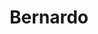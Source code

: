 ---
title: Bernardo
artigo: o
picture: /images/b/Bernardo.jpg
background: /images/fundos/poa.jpg
style: style-amarelo1
description:  O próprio nome já revela...
full-description: O próprio nome já revela seu poder. Bernardo, de origem germânica, significa força ou urso forte. Por isso, reflete pessoas dedicadas e trabalhadoras, prontas a ajudar aos outros. Fofo, não? Quem tem um Bernardo, certamente tem um companheiro para todas as horas ao seu lado.
---